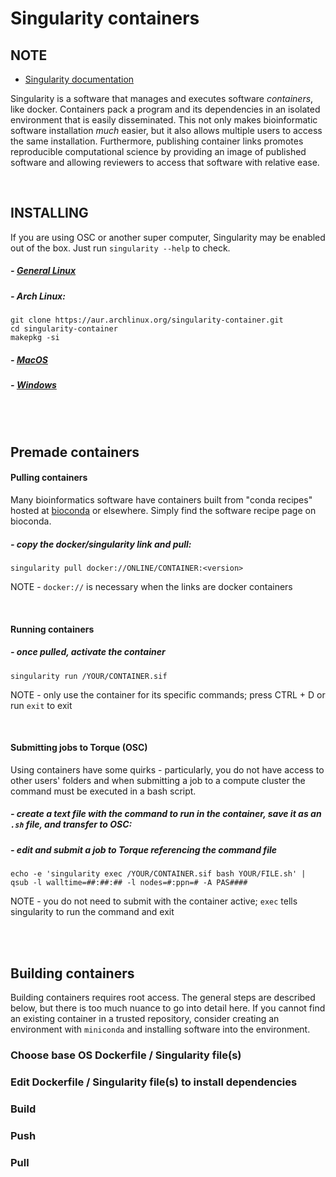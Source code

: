 # Singularity containers

## NOTE
- [Singularity documentation](https://sylabs.io/guides/3.6/user-guide/)

Singularity is a software that manages and executes software *containers*, like docker. Containers pack a program and its dependencies in an isolated environment that is easily disseminated. This not only makes bioinformatic software installation *much* easier, but it also allows multiple users to access the same installation. Furthermore, publishing container links promotes reproducible computational science by providing an image of published software and allowing reviewers to access that software with relative ease. 

<br />

## INSTALLING
If you are using OSC or another super computer, Singularity may be enabled out of the box. Just run `singularity --help` to check.

##### - [General Linux](https://singularity.lbl.gov/install-linux)
##### - Arch Linux:
```
git clone https://aur.archlinux.org/singularity-container.git
cd singularity-container
makepkg -si
```
##### - [MacOS](https://singularity.lbl.gov/install-mac)
##### - [Windows](https://singularity.lbl.gov/install-windows)

<br /><br />

## Premade containers
#### Pulling containers
Many bioinformatics software have containers built from "conda recipes" hosted at [bioconda](https://bioconda.github.io/) or elsewhere. Simply find the software recipe page on bioconda.
##### - copy the docker/singularity link and pull:
```
singularity pull docker://ONLINE/CONTAINER:<version>
```
NOTE - `docker://` is necessary when the links are docker containers

<br />

#### Running containers
##### - once pulled, activate the container
```
singularity run /YOUR/CONTAINER.sif
```
NOTE - only use the container for its specific commands; press CTRL + D or run `exit` to exit

<br />

#### Submitting jobs to Torque (OSC)
Using containers have some quirks - particularly, you do not have access to other users' folders and when submitting a job to a compute cluster the command must be executed in a bash script.

##### - create a text file with the command to run in the container, save it as an `.sh` file, and transfer to OSC:

##### - edit and submit a job to Torque referencing the command file
```
echo -e 'singularity exec /YOUR/CONTAINER.sif bash YOUR/FILE.sh' | qsub -l walltime=##:##:## -l nodes=#:ppn=# -A PAS####
```
NOTE - you do not need to submit with the container active; `exec` tells singularity to run the command and exit

<br /><br />

## Building containers
Building containers requires root access. The general steps are described below, but there is too much nuance to go into detail here. If you cannot find an existing container in a trusted repository, consider creating an environment with `miniconda` and installing software into the environment.


### Choose base OS Dockerfile / Singularity file(s)


### Edit Dockerfile / Singularity file(s) to install dependencies


### Build


### Push


### Pull
